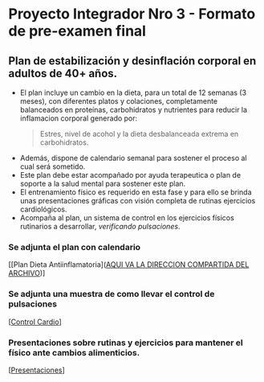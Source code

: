 # Proyecto Integrador Nro 3 - Formato de pre-examen final

## Plan de estabilización y desinflación corporal en adultos de 40+ años.

* El plan incluye un cambio en la dieta, para un total de 12 semanas (3 meses), con diferentes platos y colaciones, completamente balanceados en proteínas, carbohidratos y nutrientes para reducir la inflamacion corporal generado por:
  > Estres, nivel de acohol y la dieta desbalanceada extrema en carbohidratos.
* Además, dispone de calendario semanal para sostener el proceso al cual será sometido.
* Este plan debe estar acompañado por ayuda terapeutica o plan de soporte a la salud mental para sostener este plan.
* El entrenamiento físico es requerido en esta fase y para ello se brinda unas presentaciones gráficas con visión completa de rutinas ejercicios cardiológicos.
* Acompaña al plan, un sistema de control en los ejercicios físicos rutinarios a desarrollar, _verificando pulsaciones_.

### Se adjunta el plan  con calendario
[[Plan Dieta Antiinflamatoria]([AQUI VA LA DIRECCION COMPARTIDA DEL ARCHIVO](https://docs.google.com/document/d/1ehyCG7bh7Kbf00TrojnveDdQNIlGE10g-Yy6PmQHWW8/edit?usp=sharing))]

### Se adjunta una muestra de como llevar el control de pulsaciones
[[Control Cardio](https://docs.google.com/spreadsheets/d/1tZ5z7aZxMkzJJLV5LICGhOi6wmOiZ6AVlrSM2GBhXWY/edit?usp=sharing)]

### Presentaciones sobre rutinas y ejercicios para mantener el físico ante cambios alimenticios.
[[Presentaciones]((https://app.presentations.ai/view/MOJefX))]
